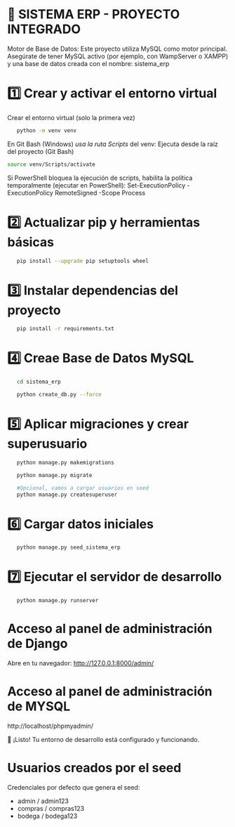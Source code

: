 # 🧩 SISTEMA ERP - PROYECTO INTEGRADO

Motor de Base de Datos: Este proyecto utiliza MySQL como motor principal.
Asegúrate de tener MySQL activo (por ejemplo, con WampServer o XAMPP) y una base de datos creada con el nombre: sistema_erp

# 1️⃣ Crear y activar el entorno virtual
Crear el entorno virtual (solo la primera vez)
```bash
   python -m venv venv
```

En Git Bash (Windows) *usa la ruta Scripts* del venv:
Ejecuta desde la raíz del proyecto (Git Bash)
```bash
source venv/Scripts/activate
```
Si PowerShell bloquea la ejecución de scripts, habilita la política temporalmente (ejecutar en PowerShell):
Set-ExecutionPolicy -ExecutionPolicy RemoteSigned -Scope Process


# 2️⃣ Actualizar pip y herramientas básicas
```bash
   pip install --upgrade pip setuptools wheel
   ```


# 3️⃣ Instalar dependencias del proyecto
```bash
   pip install -r requirements.txt
   ```

# 4️⃣ Creae Base de Datos MySQL
```bash
   cd sistema_erp
   ```
```bash
   python create_db.py --force
   ```
# 5️⃣ Aplicar migraciones y crear superusuario
```bash
   python manage.py makemigrations
   ```
```bash
   python manage.py migrate
   ```
```bash
   #Opcional, vamos a cargar usuarios en seed
   python manage.py createsuperuser
   ```


# 6️⃣ Cargar datos iniciales
```bash
   python manage.py seed_sistema_erp
```


# 7️⃣ Ejecutar el servidor de desarrollo
```bash
   python manage.py runserver
```


# Acceso al panel de administración de Django

Abre en tu navegador: http://127.0.0.1:8000/admin/

# Acceso al panel de administración de MYSQL

http://localhost/phpmyadmin/


🚀 ¡Listo! Tu entorno de desarrollo está configurado y funcionando.


# Usuarios creados por el seed

Credenciales por defecto que genera el seed:
- admin / admin123
- compras / compras123
- bodega / bodega123
